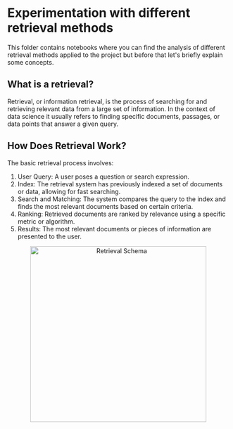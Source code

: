  # Experimentation with different retrieval methods


 This folder contains notebooks where you can find the analysis of different retrieval methods applied to the project but before that let's briefly explain some concepts.

 ## What is a retrieval?

 Retrieval, or information retrieval, is the process of searching for and retrieving relevant data from a large set of information. In the context of data science it usually refers to finding specific documents, passages, or data points that answer a given query.

 ## How Does Retrieval Work?

The basic retrieval process involves:

1. User Query: A user poses a question or search expression.
2. Index: The retrieval system has previously indexed a set of documents or data, allowing for fast searching.
3. Search and Matching: The system compares the query to the index and finds the most relevant documents based on certain criteria.
4. Ranking: Retrieved documents are ranked by relevance using a specific metric or algorithm.
5. Results: The most relevant documents or pieces of information are presented to the user.

 <div align="center">
     <img src="..data/images/retrieval-schema.png" alt="Retrieval Schema" width="400" />
 </div>